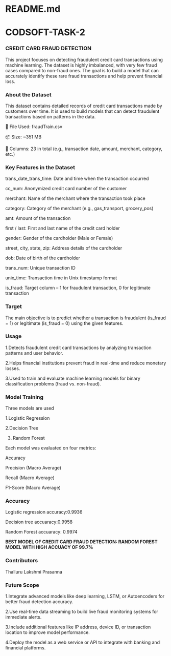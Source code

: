 # README.md
# CODSOFT-TASK-2
### CREDIT CARD FRAUD DETECTION

This project focuses on detecting fraudulent credit card transactions using machine learning. The dataset is highly imbalanced, with very few fraud cases compared to non-fraud ones. The goal is to build a model that can accurately identify these rare fraud transactions and help prevent financial loss.

### About the Dataset

This dataset contains detailed records of credit card transactions made by customers over time. It is used to build models that can detect fraudulent transactions based on patterns in the data.

📁 File Used: fraudTrain.csv

📦 Size: ~351 MB

📄 Columns: 23 in total (e.g., transaction date, amount, merchant, category, etc.)

### Key Features in the Dataset

trans_date_trans_time: Date and time when the transaction occurred

cc_num: Anonymized credit card number of the customer

merchant: Name of the merchant where the transaction took place

category: Category of the merchant (e.g., gas_transport, grocery_pos)

amt: Amount of the transaction

first / last: First and last name of the credit card holder

gender: Gender of the cardholder (Male or Female)

street, city, state, zip: Address details of the cardholder

dob: Date of birth of the cardholder

trans_num: Unique transaction ID

unix_time: Transaction time in Unix timestamp format

is_fraud: Target column – 1 for fraudulent transaction, 0 for legitimate transaction

### Target

The main objective is to predict whether a transaction is fraudulent (is_fraud = 1) or legitimate (is_fraud = 0) using the given features.


### Usage

1.Detects fraudulent credit card transactions by analyzing transaction patterns and user behavior.

2.Helps financial institutions prevent fraud in real-time and reduce monetary losses.

3.Used to train and evaluate machine learning models for binary classification problems (fraud vs. non-fraud).

### Model Training

Three  models are used

1.Logistic Regression

2.Decision Tree

3. Random Forest

Each model was evaluated on four metrics:

Accuracy

Precision (Macro Average)

Recall (Macro Average)

F1-Score (Macro Average)

### Accuracy

Logistic regression accuracy:0.9936

Decision tree accuaracy:0.9958

Random Forest accuaracy: 0.9974

**BEST MODEL OF CREDIT CARD FRAUD DETECTION: RANDOM FOREST MODEL WITH HIGH ACCUACY OF 99.7%**

### Contributors 

Thalluru Lakshmi Prasanna


### Future Scope

1.Integrate advanced models like deep learning, LSTM, or Autoencoders for better fraud detection accuracy.

2.Use real-time data streaming to build live fraud monitoring systems for immediate alerts.

3.Include additional features like IP address, device ID, or transaction location to improve model performance.

4.Deploy the model as a web service or API to integrate with banking and financial platforms.
